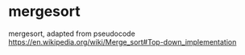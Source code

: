 # mergesort
mergesort, adapted from pseudocode
    https://en.wikipedia.org/wiki/Merge_sort#Top-down_implementation
    
    
